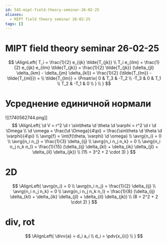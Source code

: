 ```yaml
---
id: 545-mipt-field-theory-seminar-26-02-25
aliases:
  - MIPT field theory seminar 26-02-25
tags: []
---
```


# MIPT field theory seminar 26-02-25
$$
\AlignLeft{
T_i = \frac{1}{2} e_{ijk} \tilde{T_{jk}} \\
T_i e_{ilm} = \frac{1}{2} e_{ijk} e_{ilm} \tilde{T_{jk}} =
\frac{1}{2} \tilde{T_{jk}} (\delta_{jl} \delta_{km} - \delta_{jm} \delta_{kl}) =
\frac{1}{2} (\tilde{T_{lm}} - \tilde{T_{ml}}) =  \\
\tilde{T_{lm}} = \Pmatrix{
0 & T_3 & -T_2 \\
-T_3 & 0 & T_1 \\
T_2 & -T_1 & 0 \\
}
\\
}
$$

# Усреднение единичной нормали
![[1740562744.png]]
$$
\AlignLeft{
\d V = r^2 \d r \sin\theta \d \theta \d \varphi = r^2 \d r \d \Omega \\
\d \omega = \frac{\d \Omega}{4\pi} = 
\frac{\sin\theta \d \theta \d \varphi}{4\pi} \\
\avrg{f} = \int{f(\theta, \varphi) \d \omega} \\
\avrg{n_i} = 0 \\
\avrg{n_i n_j} = \frac{1}{3} \delta_{ij} \\
\avrg{n_i n_j n_k} = 0 \\
\avrg{n_i n_j n_k n_l} = \frac{1}{15} 
(\delta_{ij} \delta_{kl} + \delta_{ik} \delta_{jl} + \delta_{il} \delta_{jk}) \\
(15 = 3^2 + 2 \cdot 3)
}
$$

# 2D
$$
\AlignLeft{
\avrg{n_i} = 0 \\
\avrg{n_i n_j} = \frac{1}{2} \delta_{ij} \\
\avrg{n_i n_j n_k} = 0 \\
\avrg{n_i n_j n_k n_l} = \frac{1}{8} 
(\delta_{ij} \delta_{kl} + \delta_{ik} \delta_{jl} + \delta_{il} \delta_{jk}) \\
(8 = 2^2 + 2 \cdot 2)
}
$$

# div, rot
$$
\AlignLeft{
\divv{a} = d_i a_i \\
d_i = \pdv{x_i}{} \\
}
$$
